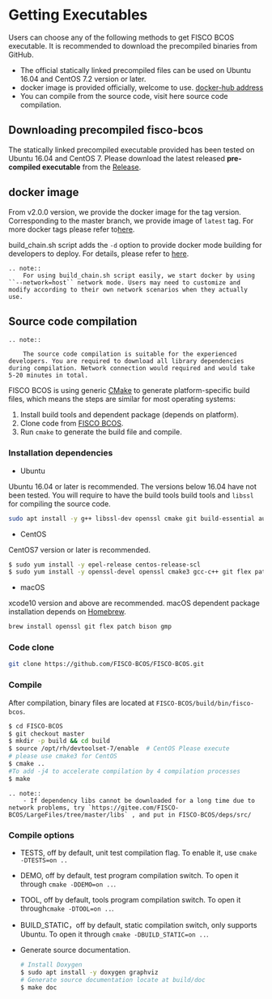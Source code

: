 # Getting Executables

Users can choose any of the following methods to get FISCO BCOS executable. It is recommended to download the precompiled binaries from GitHub.

- The official statically linked precompiled files can be used on Ubuntu 16.04 and CentOS 7.2 version or later.
- docker image is provided officially, welcome to use. [docker-hub address](https://hub.docker.com/r/fiscoorg/fiscobcos)
- You can compile from the source code, visit here source code compilation.

## Downloading precompiled fisco-bcos

The statically linked precompiled executable provided has been tested on Ubuntu 16.04 and CentOS 7. Please download the latest released **pre-compiled executable** from the [Release](https://github.com/FISCO-BCOS/FISCO-BCOS/releases).

## docker image

From v2.0.0 version, we provide the docker image for the tag version. Corresponding to the master branch, we provide image of `latest` tag. For more docker tags please refer to[here](https://hub.docker.com/r/fiscoorg/fiscobcos/tags).

build_chain.sh script adds the `-d` option to provide docker mode building for developers to deploy. For details, please refer to [here](build_chain.html#id4).

```eval_rst
.. note::
    For using build_chain.sh script easily, we start docker by using ``--network=host`` network mode. Users may need to customize and modify according to their own network scenarios when they actually use.

```

## Source code compilation

```eval_rst
.. note::

    The source code compilation is suitable for the experienced developers. You are required to download all library dependencies during compilation. Network connection would required and would take 5-20 minutes in total.
```

FISCO BCOS is using generic [CMake](https://cmake.org) to generate platform-specific build files, which means the steps are similar for most operating systems:
1.	Install build tools and dependent package (depends on platform).
2.	Clone code from [FISCO BCOS][FSICO-BCOS-GitHub].
3.	Run `cmake` to generate the build file and compile.

### Installation dependencies

- Ubuntu

Ubuntu 16.04 or later is recommended. The versions below 16.04 have not been tested. You will require to have the build tools build tools and `libssl` for compiling the source code.

```bash
sudo apt install -y g++ libssl-dev openssl cmake git build-essential autoconf texinfo flex patch bison libgmp-dev
```

- CentOS

CentOS7 version or later is recommended.

```bash
$ sudo yum install -y epel-release centos-release-scl
$ sudo yum install -y openssl-devel openssl cmake3 gcc-c++ git flex patch bison gmp-static devtoolset-7
```

- macOS

xcode10 version and above are recommended. macOS dependent package installation depends on [Homebrew](https://brew.sh/).

```bash
brew install openssl git flex patch bison gmp
```

### Code clone

```bash
git clone https://github.com/FISCO-BCOS/FISCO-BCOS.git
```

### Compile

After compilation, binary files are located at `FISCO-BCOS/build/bin/fisco-bcos`.

```bash
$ cd FISCO-BCOS
$ git checkout master
$ mkdir -p build && cd build
$ source /opt/rh/devtoolset-7/enable  # CentOS Please execute
# please use cmake3 for CentOS
$ cmake ..
#To add -j4 to accelerate compilation by 4 compilation processes
$ make
```

```eval_rst
.. note::
    - If dependency libs cannot be downloaded for a long time due to network problems, try `https://gitee.com/FISCO-BCOS/LargeFiles/tree/master/libs` , and put in FISCO-BCOS/deps/src/
```

### Compile options

- TESTS, off by default, unit test compilation flag. To enable it, use `cmake -DTESTS=on ..`
- DEMO, off by default, test program compilation switch. To open it through `cmake -DDEMO=on ..`.
- TOOL, off by default, tools program compilation switch. To open it through`cmake -DTOOL=on ..`.

- BUILD_STATIC，off by default, static compilation switch, only supports Ubuntu. To open it through `cmake -DBUILD_STATIC=on ..`.
- Generate source documentation.

    ```bash
    # Install Doxygen
    $ sudo apt install -y doxygen graphviz
    # Generate source documentation locate at build/doc
    $ make doc
    ```

[FSICO-BCOS-GitHub]:https://github.com/FISCO-BCOS/FISCO-BCOS
